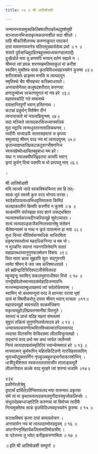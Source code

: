 ```yaml
---
title: ०४ ४ श्री आतिषोडशी

---
```

जन्मानन्त्यसमुत्थकिल्बिषपरीपाकोत्थदुश्शेमुषी  
सञ्जातानभिजातकृत्यकलनाशीलं सदा श्रीपते ।  
पाहि श्रीकरिशैलनाथ करुणाकूपार पापाकरं  
दासं मामरुणाब्जनेत्र यतिरामुख्यार्यसेव्य प्रभो ॥ १ ॥  
संसारे दुर्वचाधिक्षुदहितबहुलब्याध्यकाण्डातपाद्यैः  
दुःखैःप्रोते मया तु क्षणमपि भगवन् वर्तनं सह्यते न ।  
श्रीमन्तं त्वां प्रपन्नः शरणमहमतिव्याकुलं मां करीश  
स्वामिन् मुक्तैश्च साकं कृतविविधभवहास्यमेनं कुरुष्व ॥२॥  
शरीराशक्तेः प्राङ्मम मनसि च त्वत्पदयुग  
स्मृतिस्थे चैव श्रीसहचर करिक्ष्माधरपते।  
अनायासेनैतत् कलुषदशरीरात् करुणया  
क्षणादुन्मोच्य त्वचरणयुगलं मां नय हरे ॥३॥  
महापापकोटि गते मय्यनाथे  
दयाक्षान्तिपूर्णो भवान् हस्तिनाथ ।  
कटाक्षं प्रकुर्वन् विशेषेण दीनं  
त्वनायासतो मां नयत्वघ्रियुग्मम् ॥४॥  
सदा मञ्चित्ते त्वत्पदसरसिजध्यानमधिकं  
मुदा मद्वाचि त्वन्मधुरतरनामालिकथनम् ।  
त्वदीयैः सत्त्वाढयैः सततसहवासं च कृपया  
समुत्पाद्य श्रीमन् वरद नय मां त्वत्पदयुगम् ॥५॥  
कृतान्ताज्ञप्तातिप्रकटकटुवाग्भीषणनिज  
स्वरूपप्रेष्योधप्रचितबहुबाधा मम हरे।  
यथा न स्यालक्ष्मीपरिबृढतया कामपि भवान्  
कृपां कुर्वन् दिव्यं पदमपि च भो प्रापयतु माम् ॥६॥  

।  

श्री आतिषोडशी  
मयि त्वत्स्वे जाते स्वकविषयचिन्ता तव हि तत्-  
स्वकं भूतं स्वस्मै कुरु वरद भोगाय तरसा।  
स्वदेकोपायत्वध्यभिधवृतिमातत्य किमिदं  
फलप्राकालीनं किमपि करणीयं न कुरुषे ॥ ७ ॥  
सत्कर्माणि सरोस्हाक्ष वरद ज्ञानं लसद्भक्तिर  
प्यत्याश्चर्यकरत्वदीगचरितव्यूहे श्रुतेऽप्यादरः।  
सत्यं त्वत्पदपङ्कजैकनिरतस्वान्तेषु संसेवनं  
चैतेष्वन्यतमं च नाथ न कृतं पापात्मना हा मया ॥८॥  
मुधा चिन्ता भीतिर्व्यसनमधिकं चाधिरमिता  
प्रकृष्टस्वस्तोत्यं महदधिकनिन्दा च मम भो।  
न मुञ्चन्ति स्वान्तं नयननलिनेमानि सततं  
महाप्रारब्धस्यानुगुणफलमेतन विशयः ॥९॥  
पिता माता भ्राता सुहृदपि सुतः सद्गुरुरपि  
त्वमेव श्रीमन् मे जय जय करिश्माधरपते ।  
हरे ब्रह्येन्द्रादित्रिदिवपटलीसेवितपदा  
म्बुजद्वन्द्व स्वामिन् सकलभुवनाधीश्वर विभो ॥ १० ॥  
रागद्वेषविलोभमानमदसंमोहादिजन्मावनिः  
मज्जन्मप्रभवाम्बुधावहमयं त्वां सर्वलोकेश्वरम् ।  
स्वामिन् भो कथमाप्नुयां वरद ते क्षान्त्याः पराया भृशं  
दासं मां विषयीकरोतु दयया श्रीमन् भवान् वत्सलः ॥११॥  
महापापव्यूहो व्यपनयति सत्कर्मधिषणा  
मकृत्यव्यूहोऽतिप्रयतनमनीषां वितनुते ।  
स्वरूपं च प्राप्तं यदिह महतां संमततमं  
सुवृत्तं तन्नित्यं सुगुणनिलयोत्पादय हरे ॥ १२ ।  
धन्यास्त्वत्करुणोत्थवित्तविभवस्वाराधितत्वत्पद  
त्वदासा विलसन्ति केचिदसमा लीलाविभूत्यामहो ।  
तद्भाग्यं वरद प्रभो मम कथं जायेत जातैनसो  
नित्यं त्वत्पदपद्मसंस्मृतिरियं स्यान्चेन्ममालं हरे ॥ १३ ॥  
मत्स्यात्मन् कूर्मरूपिन् महितकिटितनो नारसिंहरवरूपिन्  
भूयाच्योद्युक्तवर्णिन नृपकुलबहुरुड्भार्गवाकारशोभिन् ।  
धात्रीपुत्रीशरूप स्वकरतललसत्सीर तालाङ्कमूर्ते  
लीलागोपाल कल्के वरद मुरहरे त्वां शरण्यं भजामि ॥१४॥  

४३४  
प्रकीर्णरतोत्रेषु  
दृष्टार्थं प्रार्थितेऽपीप्सितफलद मया वासनातः प्रकृत्याः  
संमे त्वं मा कृथास्त्वत्पदकमलयुगीदास्यवृत्त्येकलिप्सोः ।  
संभूतादेहबन्धाज्ज्ञटिति करुणया मां विमोच्य त्वदीयैः  
नित्यमुक्तैश्च साकं कृतविदिधभवद्दास्यमेनं कुरुष्व ॥ १५ ॥  

कटाक्षविषयं कृत्वा दासं कमललोचन ।  
अनायासेन नय मां त्वत्पादाम्भोरुहद्वयम् ॥ १६ ॥  
अष्टगोननृसिंहार्यकलितामातिषोडसीम् ।  
यः पठेत्तस्य तु भवेत् करीझकरुणामिता ॥ १७ ॥  

॥ इति श्री आतिषोडशी सम्पूर्णा ॥  